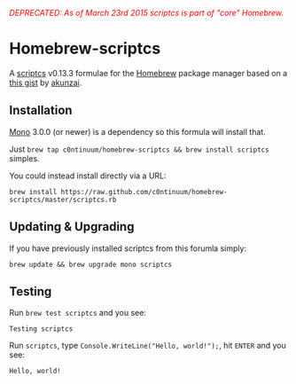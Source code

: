 <span style="color: red"><em>DEPRECATED: As of March 23rd 2015 scriptcs is part of "core" Homebrew.</em></span>

# Homebrew-scriptcs

A [scriptcs](http://scriptcs.net/)
v0.13.3 formulae for the [Homebrew](http://brew.sh/)
package manager based on a [this gist](https://gist.github.com/akunzai/bbcac93646ca08bd8569)
by [akunzai](https://github.com/akunzai).

## Installation

[Mono](http://www.mono-project.com/) 3.0.0 (or newer) is a dependency
so this formula will install that.

Just `brew tap c0ntinuum/homebrew-scriptcs && brew install scriptcs` simples.

You could instead install directly via a URL:

```
brew install https://raw.github.com/c0ntinuum/homebrew-scriptcs/master/scriptcs.rb
```

## Updating & Upgrading

If you have previously installed scriptcs from this forumla simply:

```
brew update && brew upgrade mono scriptcs
```

## Testing

Run ```brew test scriptcs``` and you see:

```
Testing scriptcs
```

Run ```scriptcs```,
type ```Console.WriteLine("Hello, world!");```,
hit ```ENTER```
and you see:

```
Hello, world!
```
